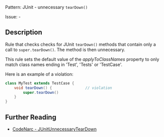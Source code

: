 Pattern: JUnit - unnecessary `tearDown()`

Issue: -

## Description

Rule that checks checks for JUnit `tearDown()` methods that contain only a call to `super.tearDown()`. The method is then unnecessary.

This rule sets the default value of the *applyToClassNames* property to only match class names ending in 'Test', 'Tests' or 'TestCase'.

Here is an example of a violation:

``` groovy
class MyTest extends TestCase {
    void tearDown() {               // violation
        super.tearDown()
    }
}
```

## Further Reading

* [CodeNarc - JUnitUnnecessaryTearDown](http://codenarc.sourceforge.net/codenarc-rules-junit.html#JUnitUnnecessaryTearDown)